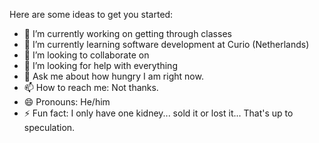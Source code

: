 Here are some ideas to get you started:

- 🔭 I’m currently working on getting through classes
- 🌱 I’m currently learning software development at Curio (Netherlands)
- 👯 I’m looking to collaborate on 
- 🤔 I’m looking for help with everything
- 💬 Ask me about how hungry I am right now.
- 📫 How to reach me: Not thanks.
- 😄 Pronouns: He/him
- ⚡ Fun fact: I only have one kidney... sold it or lost it... That's up to speculation.
